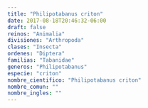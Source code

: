 ```yaml
---
title: "Philipotabanus criton"
date: 2017-08-18T20:46:32-06:00
draft: false
reinos: "Animalia"
divisiones: "Arthropoda"
clases: "Insecta"
ordenes: "Diptera"
familias: "Tabanidae"
generos: "Philipotabanus"
especie: "criton"
nombre_cientifico: "Philipotabanus criton"
nombre_comun: ""
nombre_ingles: ""
---
```

